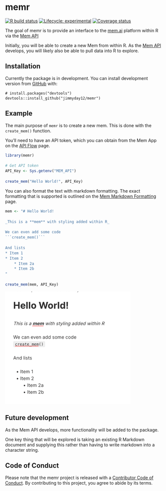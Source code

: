 
<!-- README.md is generated from README.Rmd. Please edit that file -->

# memr

<!-- badges: start -->

[![R build
status](https://github.com/jimmyday12/memr/workflows/R-CMD-check/badge.svg)](https://github.com/jimmyday12/memr/actions)
[![Lifecycle:
experimental](https://img.shields.io/badge/lifecycle-experimental-orange.svg)](https://www.tidyverse.org/lifecycle/#experimental)
[![Coverage
status](https://codecov.io/gh/jimmyday12/memr/branch/master/graph/badge.svg)](https://codecov.io/github/jimmyday12/memr?branch=master)
<!-- badges: end -->

The goal of memr is to provide an interface to the
[mem.ai](https://get.mem.ai) platform within R via the [Mem
API](https://docs.mem.ai/docs/)

Initially, you will be able to create a new Mem from within R. As the
[Mem API](https://docs.mem.ai/docs/) develops, you will likely also be
able to pull data into R to explore.

## Installation

Currently the package is in development. You can install development
version from [GitHub](https://github.com/) with:

``` undefined
# install.packages("devtools")
devtools::install_github("jimmyday12/memr")
```

## Example

The main purpose of `memr` is to create a new mem. This is done with the
`create_mem()` function.

You’ll need to have an API token, which you can obtain from the Mem App
on the [API Flow](https://mem.ai/flows/api) page.

``` r
library(memr)

# Get API token
API_Key <- Sys.getenv("MEM_API")

create_mem("Hello World!", API_Key)
```

You can also format the text with markdown formatting. The exact
formatting that is supported is outlined on the [Mem Markdown
Formatting](https://docs.mem.ai/docs/general/mem-markdown-format) page.

```` r
mem <- "# Hello World!

_This is a **mem** with styling added within R_

We can even add some code
```create_mem()```

And lists
* Item 1
* Item 2
    * Item 2a
    * Item 2b
"

create_mem(mem, API_Key)
````

![example mem from the mem app](man/figures/mem_example.png)

## Future development

As the Mem API develops, more functionality will be added to the
package.

One key thing that will be explored is taking an existing R Markdown
document and supplying this rather than having to write markdown into a
character string.

## Code of Conduct

Please note that the memr project is released with a [Contributor Code
of
Conduct](https://contributor-covenant.org/version/2/0/CODE_OF_CONDUCT.html).
By contributing to this project, you agree to abide by its terms.
